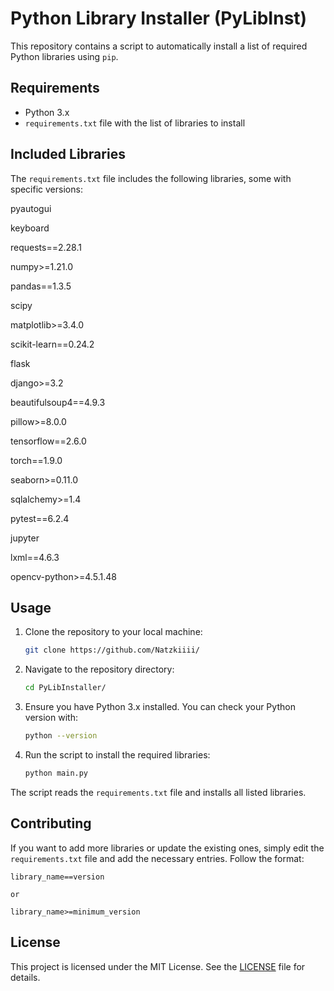 # Python Library Installer (PyLibInst)
This repository contains a script to automatically install a list of required Python libraries using `pip`.

## Requirements

- Python 3.x
- `requirements.txt` file with the list of libraries to install

## Included Libraries

The `requirements.txt` file includes the following libraries, some with specific versions:

pyautogui

keyboard

requests==2.28.1

numpy>=1.21.0

pandas==1.3.5

scipy

matplotlib>=3.4.0

scikit-learn==0.24.2

flask

django>=3.2

beautifulsoup4==4.9.3

pillow>=8.0.0

tensorflow==2.6.0

torch==1.9.0

seaborn>=0.11.0

sqlalchemy>=1.4

pytest==6.2.4

jupyter

lxml==4.6.3

opencv-python>=4.5.1.48

## Usage

1. Clone the repository to your local machine:
    ```sh
    git clone https://github.com/Natzkiiii/
    ```

2. Navigate to the repository directory:
    ```sh
    cd PyLibInstaller/
    ```

3. Ensure you have Python 3.x installed. You can check your Python version with:
    ```sh
    python --version
    ```

4. Run the script to install the required libraries:
    ```sh
    python main.py
    ```

The script reads the `requirements.txt` file and installs all listed libraries.

## Contributing

If you want to add more libraries or update the existing ones, simply edit the `requirements.txt` file and add the necessary entries. Follow the format:

```
library_name==version

or

library_name>=minimum_version
```

## License

This project is licensed under the MIT License. See the [LICENSE](LICENSE) file for details.
